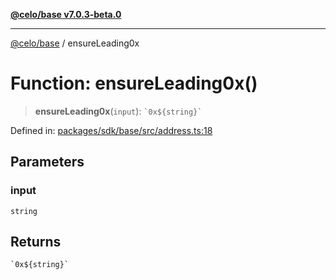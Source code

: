 [**@celo/base v7.0.3-beta.0**](../README.md)

***

[@celo/base](../README.md) / ensureLeading0x

# Function: ensureLeading0x()

> **ensureLeading0x**(`input`): `` `0x${string}` ``

Defined in: [packages/sdk/base/src/address.ts:18](https://github.com/celo-org/developer-tooling/blob/master/packages/sdk/base/src/address.ts#L18)

## Parameters

### input

`string`

## Returns

`` `0x${string}` ``

